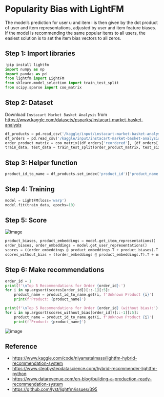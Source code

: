 # Popularity Bias with LightFM

The model’s prediction for user u and item i is then given by the dot product of user and item representations, adjusted by user and item feature biases. If the model is recommending the same popular items to all users, the easiest solution is to set the item bias vectors to all zeros.

## Step 1: Import libraries

```python
!pip install lightfm
import numpy as np
import pandas as pd
from lightfm import LightFM
from sklearn.model_selection import train_test_split
from scipy.sparse import coo_matrix
```

## Step 2: Dataset
Download `Instacart Market Basket Analysis` from https://www.kaggle.com/datasets/psparks/instacart-market-basket-analysis
```python
df_products = pd.read_csv('/kaggle/input/instacart-market-basket-analysis/products.csv')
df_orders = pd.read_csv('/kaggle/input/instacart-market-basket-analysis/order_products__train.csv', nrows=1000)
order_product_matrix = coo_matrix((df_orders['reordered'], (df_orders['order_id'], df_orders['product_id']))).tocsr()
train_data, test_data = train_test_split(order_product_matrix, test_size=0.2, random_state=42)
```

## Step 3: Helper function
```python
product_id_to_name = df_products.set_index('product_id')['product_name'].to_dict()
```

## Step 4: Training
```python
model = LightFM(loss='warp')
model.fit(train_data, epochs=10)
```

## Step 5: Score

![image](https://github.com/hughiephan/DPL/assets/16631121/98fd531b-4fbf-430a-bf87-34c3c188754e)

```python
product_biases, product_embeddings = model.get_item_representations()
order_biases, order_embeddings = model.get_user_representations()
scores = ((order_embeddings @ product_embeddings.T + product_biases).T + order_biases).T
scores_without_bias = ((order_embeddings @ product_embeddings.T).T + order_biases).T
```

## Step 6: Make recommendations
```python
order_id = 1
print(f'\nTop 5 Recommendations for Order {order_id}:')
for i in np.argsort(scores[order_id])[::-1][:5]:
    product_name = product_id_to_name.get(i, f'Unknown Product {i}')
    print(f'Product: {product_name}')

print(f'\nTop 5 Recommendations for Order {order_id} (without bias):')
for i in np.argsort(scores_without_bias[order_id])[::-1][:5]:
    product_name = product_id_to_name.get(i, f'Unknown Product {i}')
    print(f'Product: {product_name}')
```

![image](https://github.com/hughiephan/DPL/assets/16631121/41502cee-3717-413e-8efa-76d6c5b3a371)

## Reference
- https://www.kaggle.com/code/niyamatalmass/lightfm-hybrid-recommendation-system
- https://www.stepbystepdatascience.com/hybrid-recommender-lightfm-python
- https://www.datarevenue.com/en-blog/building-a-production-ready-recommendation-system
- https://github.com/lyst/lightfm/issues/395
